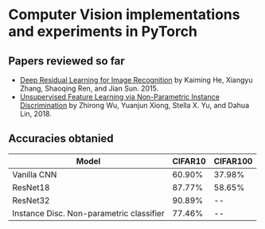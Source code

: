 # Computer Vision implementations and experiments in PyTorch

## Papers reviewed so far
* [Deep Residual Learning for Image Recognition](https://arxiv.org/abs/1512.03385) by Kaiming He, Xiangyu Zhang, Shaoqing Ren, and Jian Sun. 2015.
* [Unsupervised Feature Learning via Non-Parametric Instance Discrimination](http://arxiv.org/abs/1805.01978) by Zhirong Wu, Yuanjun Xiong, Stella X. Yu, and Dahua Lin, 2018.

## Accuracies obtanied
| Model                                        | CIFAR10   | CIFAR100  |
| -------------------------------------------- | --------- | --------- |
| Vanilla CNN                                  | 60.90%    | 37.98%    |
| ResNet18                                     | 87.77%    | 58.65%    |
| ResNet32                                     | 90.89%    | --        |
| Instance Disc. Non-parametric classifier     | 77.46%    | --        |
